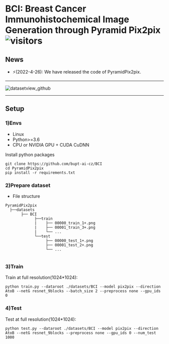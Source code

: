 # BCI: Breast Cancer Immunohistochemical Image Generation through Pyramid Pix2pix ![visitors](https://visitor-badge.glitch.me/badge?page_id=bupt-ai-cz.BCI)

## News
- ⚡(2022-4-26): We have released the code of PyramidPix2pix.
---

![datasetview_github](imgs/datasetpreview.png)

---
## Setup
### 1)Envs
- Linux
- Python>=3.6
- CPU or NVIDIA GPU + CUDA CuDNN

Install python packages
```
git clone https://github.com/bupt-ai-cz/BCI
cd PyramidPix2pix
pip install -r requirements.txt
```
### 2)Prepare dataset
- File structure
```
PyramidPix2pix
  ├──datasets
       ├── BCI
             ├──train
             |    ├── 00000_train_1+.png
             |    ├── 00001_train_3+.png
             |    └── ...
             └──test
                  ├── 00000_test_1+.png
                  ├── 00001_test_2+.png
                  └── ...
   
```
### 3)Train
Train at full resolution(1024*1024): 
```
python train.py --dataroot ./datasets/BCI --model pix2pix --direction AtoB --netG resnet_9blocks --batch_size 2 --preprocess none --gpu_ids 0
```
### 4)Test
Test at full resolution(1024*1024): 
```
python test.py --dataroot ./datasets/BCI --model pix2pix --direction AtoB --netG resnet_9blocks --preprocess none --gpu_ids 0 --num_test 1000
```
